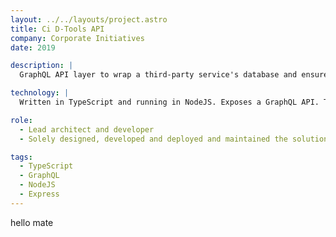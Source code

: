 ```yaml
---
layout: ../../layouts/project.astro
title: Ci D-Tools API
company: Corporate Initiatives
date: 2019

description: |
  GraphQL API layer to wrap a third-party service's database and ensure cross-version stability.

technology: |
  Written in TypeScript and running in NodeJS. Exposes a GraphQL API. TypeORM as the ORM layer. TypeGraphQL as the GraphQL library. MSSQL as the database. Express as the HTTP framework.

role:
  - Lead architect and developer
  - Solely designed, developed and deployed and maintained the solution

tags:
  - TypeScript
  - GraphQL
  - NodeJS
  - Express
---
```


hello mate
